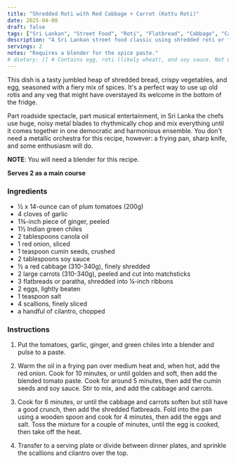 ```yaml
---
title: "Shredded Roti with Red Cabbage + Carrot (Kottu Roti)"
date: 2025-04-08
draft: false
tags: ["Sri Lankan", "Street Food", "Roti", "Flatbread", "Cabbage", "Carrot", "Main Course", "Leftovers", "Vegetarian"]
description: "A Sri Lankan street food classic using shredded roti or flatbread stir-fried with vegetables, egg, and spices. Great for using leftovers."
servings: 2
notes: "Requires a blender for the spice paste."
# dietary: [] # Contains egg, roti (likely wheat), and soy sauce. Not GF/DF/VE.
---
```

This dish is a tasty jumbled heap of shredded bread, crispy vegetables, and egg, seasoned with a fiery mix of spices. It's a perfect way to use up old rotis and any veg that might have overstayed its welcome in the bottom of the fridge.

Part roadside spectacle, part musical entertainment, in Sri Lanka the chefs use huge, noisy metal blades to rhythmically chop and mix everything until it comes together in one democratic and harmonious ensemble. You don't need a metallic orchestra for this recipe, however: a frying pan, sharp knife, and some enthusiasm will do.

**NOTE**: You will need a blender for this recipe.

**Serves 2 as a main course**

### Ingredients
- ½ x 14-ounce can of plum tomatoes (200g)
- 4 cloves of garlic
- 1¾-inch piece of ginger, peeled
- 1½ Indian green chiles
- 2 tablespoons canola oil
- 1 red onion, sliced
- 1 teaspoon cumin seeds, crushed
- 2 tablespoons soy sauce
- ½ a red cabbage (310-340g), finely shredded
- 2 large carrots (310-340g), peeled and cut into matchsticks
- 3 flatbreads or paratha, shredded into ¼-inch ribbons
- 2 eggs, lightly beaten
- 1 teaspoon salt
- 4 scallions, finely sliced
- a handful of cilantro, chopped

### Instructions
1. Put the tomatoes, garlic, ginger, and green chiles into a blender and pulse to a paste.

2. Warm the oil in a frying pan over medium heat and, when hot, add the red onion. Cook for 10 minutes, or until golden and soft, then add the blended tomato paste. Cook for around 5 minutes, then add the cumin seeds and soy sauce. Stir to mix, and add the cabbage and carrots.

3. Cook for 6 minutes, or until the cabbage and carrots soften but still have a good crunch, then add the shredded flatbreads. Fold into the pan using a wooden spoon and cook for 4 minutes, then add the eggs and salt. Toss the mixture for a couple of minutes, until the egg is cooked, then take off the heat.

4. Transfer to a serving plate or divide between dinner plates, and sprinkle the scallions and cilantro over the top.
